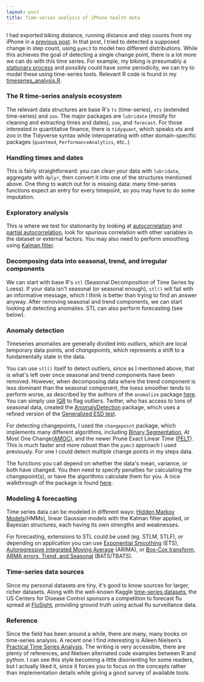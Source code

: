 ```yaml
---
layout: post
title: Time-series analysis of iPhone health data
---
```


I had exported biking distance, running distance and step counts from my iPhone in a
[previous post](https://ptvan.github.io/Python-MCMC-nuggets/). In that post, I tried to detected a supposed change in step count, using `pymc3` to model two different distributions. While this achieves the goal of detecting a single change point, there is a lot more we can do with this time series. For example, my biking is presumably a [stationary process](https://en.wikipedia.org/wiki/Stationary_process) and possibly could have _some_ periodicity, we can try to model these using time-series tools. Relevant R code is found in my [timeseries_analysis.R](https://github.com/ptvan/R-snippets/blob/master/timeseries_analysis.R).

### The R time-series analysis ecosystem
The relevant data structures are base R's `ts` (time-series), `xts` (extended time-series) and `zoo`. The major packages are `lubridate` (mostly for cleaning and extracting times and dates), `zoo`, and `forecast`. For those interested in quantitative finance, there is `tidyquant`, which speaks xts and zoo in the Tidyverse syntax while interoperating with other domain-specific packages (`quantmod`, `PerformanceAnalytics`, etc..) 

### Handling times and dates
This is fairly straightforward: you can clean your data with `lubridate`, aggregate with `dplyr`, then convert it into one of the structures mentioned above. One thing to watch out for is missing data: many time-series functions expect an entry for every timepoint, so you may have to do some imputation.

### Exploratory analysis
This is where we test for stationarity by looking at [autocorrelation](https://en.wikipedia.org/wiki/Autocorrelation) and [partial autocorrelation](https://en.wikipedia.org/wiki/Partial_autocorrelation_function), look for spurious correlation with other variables in the dataset or external factors. You may also need to perform smoothing using [Kalman filter](https://en.wikipedia.org/wiki/Kalman_filter).

### Decomposing data into seasonal, trend, and irregular components 
We can start with base R's `stl` (Seasonal Decomposition of Time Series by Loess). If your data isn't seasonal (or seasonal enough), `stl()` will fail with an informative message, which I think is better than trying to find an answer anyway. After removing seasonal and trend components, we can start looking at detecting anomalies. STL can also perform forecasting (see below).

### Anomaly detection
Timeseries anomalies are generally divided into *outliers*, which are local temporary data points, and *changepoints*, which represents a shift to a fundamentally state in the data.

You can use `stl()` itself to detect outliers, since as I mentioned above, that is what's left over once seasonal and trend components have been removed. However, when decomposing data where the trend component is less dominant than the seasonal component, the loess smoother tends to perform worse, as described by the authors of the `anomalize` package [here](https://cran.r-project.org/web/packages/anomalize/vignettes/anomalize_methods.html). You can simply use [IQR](https://en.wikipedia.org/wiki/Interquartile_range) to flag outliers. Twitter, who has access to tons of seasonal data, created the [AnomalyDetection](https://blog.twitter.com/engineering/en_us/a/2015/introducing-practical-and-robust-anomaly-detection-in-a-time-series.html) package, which uses a refined version of the [Generalized ESD test](https://www.itl.nist.gov/div898/handbook/eda/section3/eda35h3.htm). 

For detecting changepoints, I used the `changepoint` package, which implements many different algorithms, including [Binary Segmentation](https://www.jstor.org/stable/2529204), At Most One Change([AMOC](https://www.jstor.org/stable/2334932)), and the newer Prune Exact Linear Time ([PELT](https://arxiv.org/pdf/1101.1438.pdf)). This is much faster and more robust than the `pymc3` approach I used previously. For one I could detect multiple change points in my steps data. 

The functions you call depend on whether the data's mean, variance, or both have changed. You then need to specify penalties for calculating the changepoint(s), or have the algorithms calculate them for you. A nice walkthrough of the package is found [here](http://members.cbio.mines-paristech.fr/~thocking/change-tutorial/RK-CptWorkshop.html).

### Modeling & forecasting
Time series data can be modeled in different ways: [Hidden Markov Models](https://en.wikipedia.org/wiki/Hidden_Markov_model)(HMMs), linear Gaussian models with the Kalman filter applied, or Bayesian structures, each having its own strengths and weaknesses. 

For forecasting, extensions to STL could be used (eg. STLM, STLF), or depending on application you can use [Exponential Smoothing](https://pkg.robjhyndman.com/forecast/reference/ets.html) (ETS), [Autoregressive Integrated Moving Average](https://en.wikipedia.org/wiki/Autoregressive_integrated_moving_average) (ARIMA), or [Box-Cox transform, ARMA errors, Trend, and Seasonal](https://robjhyndman.com/papers/ComplexSeasonality.pdf) (BATS/TBATS). 

### Time-series data sources
Since my personal datasets are tiny, it's good to know sources for larger, richer datasets. Along with the well-known Kaggle [time-series datasets](https://www.kaggle.com/tags/time-series), the US Centers for Disease Control sponsors a competition to forecast flu spread at [FluSight](https://predict.cdc.gov/), providing ground truth using actual flu surveillance data.

### Reference

Since the field has been around a while, there are many, many books on time-series analysis. A recent one I find interesting is Aileen Nielsen's [Practical Time Series Analysis](https://www.oreilly.com/library/view/practical-time-series/9781492041641/). The writing is very accessible, there are plenty of references, and Nielsen alternated code examples between R and python. I can see this style becoming a little disorienting for some readers, but I actually liked it, since it forces you to focus on the concepts rather than implementation details while giving a good survey of available tools.
